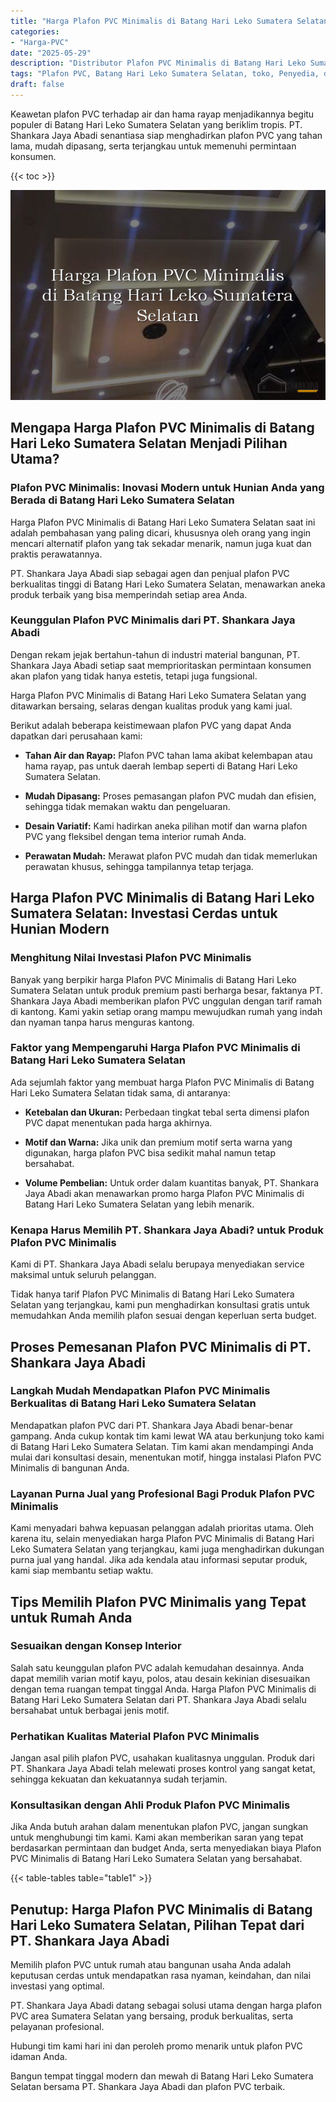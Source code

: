 ```yaml
---
title: "Harga Plafon PVC Minimalis di Batang Hari Leko Sumatera Selatan"
categories: 
- "Harga-PVC"
date: "2025-05-29"
description: "Distributor Plafon PVC Minimalis di Batang Hari Leko Sumatera Selatan bagi rumah, office, serta ritel. Material terbaik, beragam motif, variasi warna elegan, beserta jasa pemasangan oleh tim ahli serta kepastian resmi!|Layanan distribusi Plafon PVC Minimalis di Batang Hari Leko Sumatera Selatan bagi kebutuhan rumah, perkantoran, atau gerai, dengan panel terbaik dan pemasangan oleh teknisi profesional dan jaminan resmi.|Alternatif Plafon PVC Minimalis di Batang Hari Leko Sumatera Selatan yang terbukti bagi hunian, perkantoran, serta gerai, bersama material berkualitas dan instalasi oleh tenaga ahli berpengalaman serta garansi resmi.|Penyediaan Plafon PVC Minimalis di Batang Hari Leko Sumatera Selatan bagi tempat tinggal, office, dan gerai, dengan material terbaik dan instalasi dikerjakan oleh teknisi ahli, dilengkapi dengan jaminan resmi.}"
tags: "Plafon PVC, Batang Hari Leko Sumatera Selatan, toko, Penyedia, distributor"
draft: false
---
```


Keawetan plafon PVC terhadap air dan hama rayap menjadikannya begitu populer di Batang Hari Leko Sumatera Selatan yang beriklim tropis. PT. Shankara Jaya Abadi senantiasa siap menghadirkan plafon PVC yang tahan lama, mudah dipasang, serta terjangkau untuk memenuhi permintaan konsumen.

{{< toc >}}

![Harga Plafon PVC Minimalis di Batang Hari Leko Sumatera Selatan](/images/Harga-PVC/Harga-Plafon-PVC-Minimalis-di-Batang-Hari-Leko-Sumatera-Selatan.png)


## Mengapa Harga Plafon PVC Minimalis di Batang Hari Leko Sumatera Selatan Menjadi Pilihan Utama?

### Plafon PVC Minimalis: Inovasi Modern untuk Hunian Anda yang Berada di Batang Hari Leko Sumatera Selatan

Harga Plafon PVC Minimalis di Batang Hari Leko Sumatera Selatan saat ini adalah pembahasan yang paling dicari, khususnya oleh orang yang ingin mencari alternatif plafon yang tak sekadar menarik, namun juga kuat dan praktis perawatannya.

PT. Shankara Jaya Abadi siap sebagai agen dan penjual plafon PVC berkualitas tinggi di Batang Hari Leko Sumatera Selatan, menawarkan aneka produk terbaik yang bisa memperindah setiap area Anda.

### Keunggulan Plafon PVC Minimalis dari PT. Shankara Jaya Abadi

Dengan rekam jejak bertahun-tahun di industri material bangunan, PT. Shankara Jaya Abadi setiap saat memprioritaskan permintaan konsumen akan plafon yang tidak hanya estetis, tetapi juga fungsional.

Harga Plafon PVC Minimalis di Batang Hari Leko Sumatera Selatan yang ditawarkan bersaing, selaras dengan kualitas produk yang kami jual.

Berikut adalah beberapa keistimewaan plafon PVC yang dapat Anda dapatkan dari perusahaan kami:

- **Tahan Air dan Rayap:** Plafon PVC tahan lama akibat kelembapan atau hama rayap, pas untuk daerah lembap seperti di Batang Hari Leko Sumatera Selatan.

- **Mudah Dipasang:** Proses pemasangan plafon PVC mudah dan efisien, sehingga tidak memakan waktu dan pengeluaran.

- **Desain Variatif:** Kami hadirkan aneka pilihan motif dan warna plafon PVC yang fleksibel dengan tema interior rumah Anda.

- **Perawatan Mudah:** Merawat plafon PVC mudah dan tidak memerlukan perawatan khusus, sehingga tampilannya tetap terjaga.

## Harga Plafon PVC Minimalis di Batang Hari Leko Sumatera Selatan: Investasi Cerdas untuk Hunian Modern

### Menghitung Nilai Investasi Plafon PVC Minimalis

Banyak yang berpikir harga Plafon PVC Minimalis di Batang Hari Leko Sumatera Selatan untuk produk premium pasti berharga besar, faktanya PT. Shankara Jaya Abadi memberikan plafon PVC unggulan dengan tarif ramah di kantong. Kami yakin setiap orang mampu mewujudkan rumah yang indah dan nyaman tanpa harus menguras kantong.

### Faktor yang Mempengaruhi Harga Plafon PVC Minimalis di Batang Hari Leko Sumatera Selatan

Ada sejumlah faktor yang membuat harga Plafon PVC Minimalis di Batang Hari Leko Sumatera Selatan tidak sama, di antaranya:

- **Ketebalan dan Ukuran:** Perbedaan tingkat tebal serta dimensi plafon PVC dapat menentukan pada harga akhirnya.

- **Motif dan Warna:** Jika unik dan premium motif serta warna yang digunakan, harga plafon PVC bisa sedikit mahal namun tetap bersahabat.

- **Volume Pembelian:** Untuk order dalam kuantitas banyak, PT. Shankara Jaya Abadi akan menawarkan promo harga Plafon PVC Minimalis di Batang Hari Leko Sumatera Selatan yang lebih menarik.

### Kenapa Harus Memilih PT. Shankara Jaya Abadi? untuk Produk Plafon PVC Minimalis

Kami di PT. Shankara Jaya Abadi selalu berupaya menyediakan service maksimal untuk seluruh pelanggan.

Tidak hanya tarif Plafon PVC Minimalis di Batang Hari Leko Sumatera Selatan yang terjangkau, kami pun menghadirkan konsultasi gratis untuk memudahkan Anda memilih plafon sesuai dengan keperluan serta budget.

## Proses Pemesanan Plafon PVC Minimalis di PT. Shankara Jaya Abadi

### Langkah Mudah Mendapatkan Plafon PVC Minimalis Berkualitas di Batang Hari Leko Sumatera Selatan

Mendapatkan plafon PVC dari PT. Shankara Jaya Abadi benar-benar gampang. Anda cukup kontak tim kami lewat WA atau berkunjung toko kami di Batang Hari Leko Sumatera Selatan. Tim kami akan mendampingi Anda mulai dari konsultasi desain, menentukan motif, hingga instalasi Plafon PVC Minimalis di bangunan Anda.

### Layanan Purna Jual yang Profesional Bagi Produk Plafon PVC Minimalis

Kami menyadari bahwa kepuasan pelanggan adalah prioritas utama. Oleh karena itu, selain menyediakan harga Plafon PVC Minimalis di Batang Hari Leko Sumatera Selatan yang terjangkau, kami juga menghadirkan dukungan purna jual yang handal. Jika ada kendala atau informasi seputar produk, kami siap membantu setiap waktu.

## Tips Memilih Plafon PVC Minimalis yang Tepat untuk Rumah Anda

### Sesuaikan dengan Konsep Interior

Salah satu keunggulan plafon PVC adalah kemudahan desainnya. Anda dapat memilih varian motif kayu, polos, atau desain kekinian disesuaikan dengan tema ruangan tempat tinggal Anda. Harga Plafon PVC Minimalis di Batang Hari Leko Sumatera Selatan dari PT. Shankara Jaya Abadi selalu bersahabat untuk berbagai jenis motif.

### Perhatikan Kualitas Material Plafon PVC Minimalis

Jangan asal pilih plafon PVC, usahakan kualitasnya unggulan. Produk dari PT. Shankara Jaya Abadi telah melewati proses kontrol yang sangat ketat, sehingga kekuatan dan kekuatannya sudah terjamin.

### Konsultasikan dengan Ahli Produk Plafon PVC Minimalis

Jika Anda butuh arahan dalam menentukan plafon PVC, jangan sungkan untuk menghubungi tim kami. Kami akan memberikan saran yang tepat berdasarkan permintaan dan budget Anda, serta menyediakan biaya Plafon PVC Minimalis di Batang Hari Leko Sumatera Selatan yang bersahabat.

{{< table-tables table="table1" >}}

## Penutup: Harga Plafon PVC Minimalis di Batang Hari Leko Sumatera Selatan, Pilihan Tepat dari PT. Shankara Jaya Abadi

Memilih plafon PVC untuk rumah atau bangunan usaha Anda adalah keputusan cerdas untuk mendapatkan rasa nyaman, keindahan, dan nilai investasi yang optimal.

PT. Shankara Jaya Abadi datang sebagai solusi utama dengan harga plafon PVC area Sumatera Selatan yang bersaing, produk berkualitas, serta pelayanan profesional.

Hubungi tim kami hari ini dan peroleh promo menarik untuk plafon PVC idaman Anda.

Bangun tempat tinggal modern dan mewah di Batang Hari Leko Sumatera Selatan bersama PT. Shankara Jaya Abadi dan plafon PVC terbaik.